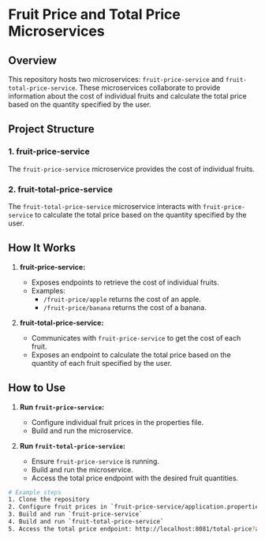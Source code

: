 # Fruit Price and Total Price Microservices

## Overview

This repository hosts two microservices: `fruit-price-service` and `fruit-total-price-service`. These microservices collaborate to provide information about the cost of individual fruits and calculate the total price based on the quantity specified by the user.

## Project Structure

### 1. fruit-price-service

The `fruit-price-service` microservice provides the cost of individual fruits.

### 2. fruit-total-price-service

The `fruit-total-price-service` microservice interacts with `fruit-price-service` to calculate the total price based on the quantity specified by the user.

## How It Works

1. **fruit-price-service:**
   - Exposes endpoints to retrieve the cost of individual fruits.
   - Examples:
     - `/fruit-price/apple` returns the cost of an apple.
     - `/fruit-price/banana` returns the cost of a banana.

2. **fruit-total-price-service:**
   - Communicates with `fruit-price-service` to get the cost of each fruit.
   - Exposes an endpoint to calculate the total price based on the quantity of each fruit specified by the user.


## How to Use

1. **Run `fruit-price-service`:**
   - Configure individual fruit prices in the properties file.
   - Build and run the microservice.

2. **Run `fruit-total-price-service`:**
   - Ensure `fruit-price-service` is running.
   - Build and run the microservice.
   - Access the total price endpoint with the desired fruit quantities.

```bash
# Example steps
1. Clone the repository
2. Configure fruit prices in `fruit-price-service/application.properties`
3. Build and run `fruit-price-service`
4. Build and run `fruit-total-price-service`
5. Access the total price endpoint: http://localhost:8081/total-price?apple=3&banana=5
